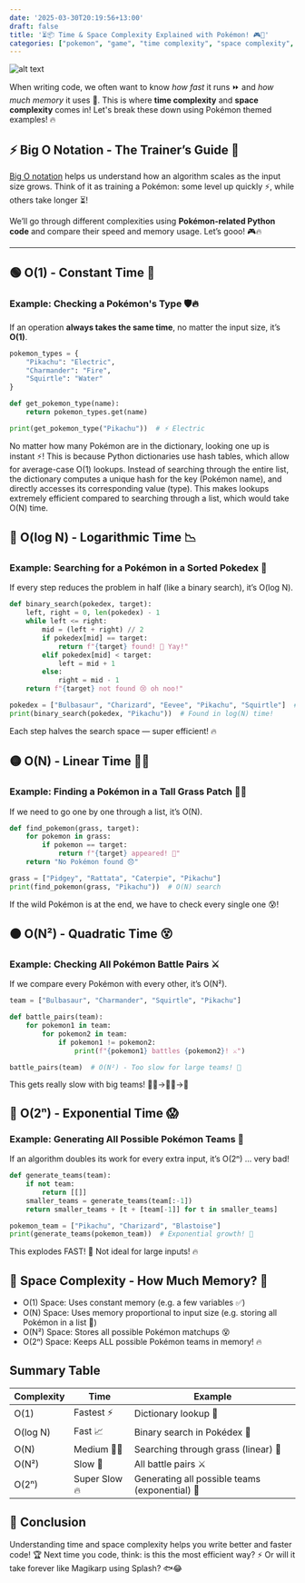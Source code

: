 ```yaml
---
date: '2025-03-30T20:19:56+13:00'
draft: false
title: '⏳📦 Time & Space Complexity Explained with Pokémon! 🎮🐉'
categories: ["pokemon", "game", "time complexity", "space complexity", "tips", "software engineers"]
---
```


![alt text](/assets/images/eevee-and-charizard-space-time.png)

When writing code, we often want to know *how fast* it runs ⏩ and *how much memory* it uses 💾. This is where **time complexity** and **space complexity** comes in! Let's break these down using Pokémon themed examples! 🔥

## ⚡ Big O Notation - The Trainer’s Guide 📖

[Big O notation](https://www.geeksforgeeks.org/analysis-algorithms-big-o-analysis/) helps us understand how an algorithm scales as the input size grows. Think of it as training a Pokémon: some level up quickly ⚡, while others take longer ⏳!

We’ll go through different complexities using **Pokémon-related Python code** and compare their speed and memory usage. Let’s gooo! 🎮🔥

---

## 🟢 O(1) - Constant Time 📏

### Example: Checking a Pokémon's Type 🛡️🔥

If an operation **always takes the same time**, no matter the input size, it’s **O(1)**.

```python
pokemon_types = {
    "Pikachu": "Electric",
    "Charmander": "Fire",
    "Squirtle": "Water"
}

def get_pokemon_type(name):
    return pokemon_types.get(name) 

print(get_pokemon_type("Pikachu"))  # ⚡ Electric
```

No matter how many Pokémon are in the dictionary, looking one up is instant ⚡! This is because Python dictionaries use hash tables, which allow for average-case O(1) lookups. Instead of searching through the entire list, the dictionary computes a unique hash for the key (Pokémon name), and directly accesses its corresponding value (type). This makes lookups extremely efficient compared to searching through a list, which would take O(N) time.


## 🔵 O(log N) - Logarithmic Time 📉

### Example: Searching for a Pokémon in a Sorted Pokedex 📜

If every step reduces the problem in half (like a binary search), it’s O(log N).

```python
def binary_search(pokedex, target):
    left, right = 0, len(pokedex) - 1
    while left <= right:
        mid = (left + right) // 2
        if pokedex[mid] == target:
            return f"{target} found! 🎉 Yay!"
        elif pokedex[mid] < target:
            left = mid + 1
        else:
            right = mid - 1
    return f"{target} not found 😢 oh noo!"

pokedex = ["Bulbasaur", "Charizard", "Eevee", "Pikachu", "Squirtle"]  # Sorted list 📜
print(binary_search(pokedex, "Pikachu"))  # Found in log(N) time!
```

Each step halves the search space — super efficient! 🔥

## 🟡 O(N) - Linear Time 🚶‍♂️

### Example: Finding a Pokémon in a Tall Grass Patch 🌿👀

If we need to go one by one through a list, it’s O(N).

```python
def find_pokemon(grass, target):
    for pokemon in grass:
        if pokemon == target:
            return f"{target} appeared! 🎉"
    return "No Pokémon found 😞"

grass = ["Pidgey", "Rattata", "Caterpie", "Pikachu"]
print(find_pokemon(grass, "Pikachu"))  # O(N) search
```

If the wild Pokémon is at the end, we have to check every single one 😰!

## 🟠 O(N²) - Quadratic Time 😵

### Example: Checking All Pokémon Battle Pairs ⚔️

If we compare every Pokémon with every other, it’s O(N²).

```python
team = ["Bulbasaur", "Charmander", "Squirtle", "Pikachu"]

def battle_pairs(team):
    for pokemon1 in team:
        for pokemon2 in team:
            if pokemon1 != pokemon2:
                print(f"{pokemon1} battles {pokemon2}! ⚔️")

battle_pairs(team)  # O(N²) - Too slow for large teams! 🐌
```

This gets really slow with big teams! 🚶‍♂️→🏃‍♂️→🐌

## 🔴 O(2ⁿ) - Exponential Time 😱

### Example: Generating All Possible Pokémon Teams 🎲

If an algorithm doubles its work for every extra input, it’s O(2ⁿ) ... very bad!

```python
def generate_teams(team):
    if not team:
        return [[]]
    smaller_teams = generate_teams(team[:-1])
    return smaller_teams + [t + [team[-1]] for t in smaller_teams]

pokemon_team = ["Pikachu", "Charizard", "Blastoise"]
print(generate_teams(pokemon_team))  # Exponential growth! 🚀
```

This explodes FAST! 🚀 Not ideal for large inputs! 🔥

## 💾 Space Complexity - How Much Memory? 🧠

- O(1) Space: Uses constant memory (e.g. a few variables ✅)
- O(N) Space: Uses memory proportional to input size (e.g. storing all Pokémon in a list 📜)
- O(N²) Space: Stores all possible Pokémon matchups 😵
- O(2ⁿ) Space: Keeps ALL possible Pokémon teams in memory! 🔥

## Summary Table

| **Complexity** | **Time**         | **Example**                     |
|----------------|------------------|---------------------------------|
| O(1)           | Fastest ⚡       | Dictionary lookup 🔎           |
| O(log N)       | Fast 📈         | Binary search in Pokédex 📜     |
| O(N)           | Medium 🚶‍♂️    | Searching through grass (linear) 🌿          |
| O(N²)          | Slow 🐌         | All battle pairs ⚔️             |
| O(2ⁿ)          | Super Slow 🔥   | Generating all possible teams (exponential) 🎲 |

## 🎉 Conclusion

Understanding time and space complexity helps you write better and faster code! 🏆 Next time you code, think: is this the most efficient way? ⚡ Or will it take forever like Magikarp using Splash? 🐟😂